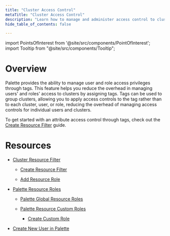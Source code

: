```yaml
---
title: "Cluster Access Control"
metaTitle: "Cluster Access Control"
description: "Learn how to manage and administer access control to clusters through tags."
hide_table_of_contents: false

---
```





import PointsOfInterest from '@site/src/components/PointOfInterest';
import Tooltip from "@site/src/components/Tooltip";


# Overview

Palette provides the ability to manage user and role access privileges through tags. This feature helps you reduce the overhead in managing users' and roles' access to clusters by assigning tags. Tags can be used to group clusters, allowing you to apply access controls to the tag rather than to each cluster, user, or role, reducing the overhead of managing access controls for individual users and clusters.

To get started with an attribute access control through tags, check out the [Create Resource Filter](/clusters/cluster-management/cluster-tag-filter/create-add-filter) guide.


# Resources

* [Cluster Resource Filter](/clusters/cluster-management/cluster-tag-filter/create-add-filter)
    
   * [Create Resource Filter](/clusters/cluster-management/cluster-tag-filter/create-add-filter#createresourcefilter)

  * [Add Resource Role](/clusters/cluster-management/cluster-tag-filter/create-add-filter#addresourcerole)


* [Palette Resource Roles](http://localhost:9000/user-management/palette-rbac/resource-scope-roles-permissions)

  * [Palette Global Resource Roles](/user-management/palette-rbac/resource-scope-roles-permissions#paletteglobalresourceroles)

  * [Palette Resource Custom Roles](/user-management/palette-rbac/resource-scope-roles-permissions#palettecustomresourceroles)

    * [Create Custom Role](/user-management/new-user#createcustomrole)


* [Create New User in Palette](http://localhost:9000/user-management/new-user#createanewuser)


<br />
